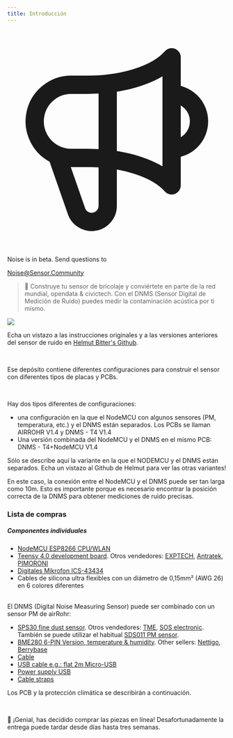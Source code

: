 ```yaml
---
title: Introducción
---
```

 
  <div class="max-w-screen-xl mx-auto pb-5">
    <div class="p-2 rounded-lg bg-indigo-100 shadow-lg sm:p-3">
    <div class="flex items-center">
          <span class="p-2 rounded-lg bg-indigo-500">
            <svg class="h-8 w-8 text-white" fill="none" viewBox="0 0 24 24" stroke="currentColor">
              <path stroke-linecap="round" stroke-linejoin="round" stroke-width="2" d="M11 5.882V19.24a1.76 1.76 0 01-3.417.592l-2.147-6.15M18 13a3 3 0 100-6M5.436 13.683A4.001 4.001 0 017 6h1.832c4.1 0 7.625-1.234 9.168-3v14c-1.543-1.766-5.067-3-9.168-3H7a3.988 3.988 0 01-1.564-.317z" />
            </svg>
          </span>
        <div class="flex-wrap flex">
          <p class="pt-1 text-indigo-700 font-medium">
              Noise is in beta. Send questions to</p>
        <a href="mailto:Noise@Sensor.Community" class="ml-1 font-medium underline text-white hover:text-yellow-600">
                Noise@Sensor.Community</a>
        </div>
    </div>
  </div>
</div>


> 🚧 Construye tu sensor de bricolaje y conviértete en parte de la red mundial, opendata & civictech. Con el DNMS (Sensor Digital de Medición de Ruido) puedes medir la contaminación acústica por ti mismo.

 <img src="../docs/dnms/dnms-noise-measuring-sensor-kit.jpg" style="display: block; margin: 1em 0" loading="lazy"/>


Echa un vistazo a las instrucciones originales y a las versiones anteriores del sensor de ruido en [Helmut Bitter's Github](https://github.com/hbitter/DNMS/tree/master/Manual).

<br>

Ese depósito contiene diferentes configuraciones para construir el sensor con diferentes tipos de placas y PCBs.
 
 <br>
 
 Hay dos tipos diferentes de configuraciones:
  
 * una configuración en la que el NodeMCU con algunos sensores (PM, temperatura, etc.) y el DNMS están separados. Los PCBs se llaman AIRROHR V1.4 y DNMS - T4 V1.4
 * Una versión combinada del NodeMCU y el DNMS en el mismo PCB: DNMS - T4+NodeMCU V1.4
   
  Sólo se describe aquí la variante en la que el NODEMCU y el DNMS están separados. Echa un vistazo al Github de Helmut para ver las otras variantes!
  
   En este caso, la conexión entre el NodeMCU y el DNMS puede ser tan larga como 10m. Esto es importante porque es necesario encontrar la posición correcta de la DNMS para obtener mediciones de ruido precisas.
 

### Lista de compras

##### Componentes individuales
* [NodeMCU ESP8266 CPU/WLAN](https://www.aliexpress.com/wholesale?groupsort=1&SortType=price_asc&SearchText=nodemcu+v3+esp8266+ch340)
* [Teensy 4.0 development board](https://www.pjrc.com/store/teensy40.html). Otros vendedores: [EXPTECH](https://www.exp-tech.de/plattformen/teensy/9596/teensy-4.0-development-board), [Antratek](https://www.antratek.de/teensy-4-0), [PIMORONI](https://shop.pimoroni.com/products/teensy-4-0-development-board)
* [Digitales Mikrofon ICS-43434](https://www.tindie.com/products/onehorse/ics43434-i2s-digital-microphone/)
* Cables de silicona ultra flexibles con un diámetro de 0,15mm² (AWG 26) en 6 colores diferentes
<br>
El DNMS (Digital Noise Measuring Sensor) puede ser combinado con un sensor PM de airRohr:

* [SPS30 fine dust sensor](https://www.sparkfun.com/products/15103). Otros vendedores: [TME](https://www.tme.eu/de/details/sps30/gassensoren/sensirion/1-101638-10/?brutto=1), [SOS electronic](https://www.soselectronic.de/products/sensirion/sps30-2-304234). También se puede utilizar el habitual [SDS011 PM sensor](https://de.aliexpress.com/wholesale?catId=0&initiative_id=AS_20200813122806&SearchText=sds011).
* [BME280 6-PIN Version, temperature & humidity](https://www.aliexpress.com/wholesale?catId=0&initiative_id=SB_20200308040440&SearchText=bme280+-5V+%2B3.3V). Other sellers: [Nettigo](https://nettigo.eu/products/module-pressure-humidity-and-temperature-sensor-bosch-bme280), [Berrybase](https://www.berrybase.de/bauelemente/sensoren-module/feuchtigkeit/bme680-breakout-board-4in1-sensor-f-252-r-temperatur-luftfeuchtigkeit-luftdruck-und-luftg-252-t)
* [Cable](http://www.aliexpress.com/wholesale?groupsort=1&SortType=price_asc&SearchText=Dupont+cable+20cm+female-female)
* [USB cable e.g.: flat 2m Micro-USB](https://www.aliexpress.com/wholesale?catId=0&initiative_id=SB_20200308040708&SearchText=micro+usb+flat+cable+2m)
* [Power supply USB](https://www.aliexpress.com/wholesale?catId=0&initiative_id=SB_20200308040834&SearchText=single+micro+usb+eu+power+supply)
* [Cable straps](https://www.aliexpress.com/wholesale?catId=0&initiative_id=SB_20200308040852&SearchText=cable+straps)

Los PCB y la protección climática se describirán a continuación.

<br>

🙌 ¡Genial, has decidido comprar las piezas en línea! 
Desafortunadamente la entrega puede tardar desde días hasta tres semanas. 
